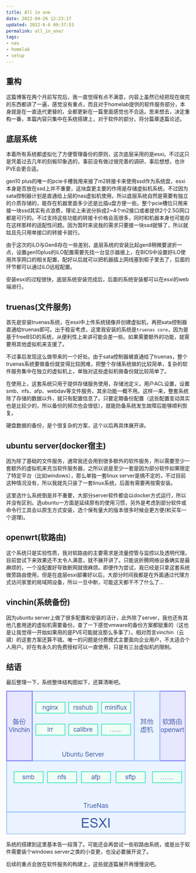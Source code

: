 ```yaml
---
title: All in one
date: 2022-04-26 12:23:17
updated: 2022-6-6 09:37:53
permalink: all_in_one/
tags:
- nas
- homelab
- setup
---
```


## 重构

这篇博客在两个月前写完后，我一直觉得有点不满意，内容上虽然已经把现在做完的东西都讲了一遍，感觉没有重点，而且对于homelab提供的软件服务部分，本身就是在一直迭代更替的，全都更新在一篇里面感觉也不合适。思来想去，决定重构一番，本篇内容只集中在系统搭建上，对于软件的部分，将分篇章逐篇论述。

## 底层系统

本着所有系统都虚拟化了方便管理备份的原则，这次底层采用的是esxi。不过这只是凭着过去几年的刻板印象选的，事前没有做过很完善的调研，事后想想，也许PVE会更合适。

gen10 plus的唯一的pcie卡槽我用来接了m2转接卡来使用ssd作为系统盘，esxi本身是否放在ssd上并不重要，这块盘更主要的作用是存储虚拟机系统。不过因为sata控制器计划是直通给上层的nas虚拟机使用，所以底层系统自然是需要有独立的介质存储的，能存在机器里面多少还是比插u盘方便一些。整个pcie槽位只用来接一块ssd其实有点浪费，理论上来说分拆成2~4个m2接口或者提供2个2.5G网口都是可行的。不过支持这些功能的转接卡价格会高很多，同时和机器本身也可能存在这样那样的适配性问题。因为暂时来说我的需求只要接一块ssd就够了，所以就姑且先只用单接口的转接卡就行。

由于这次的iLO与Gen8存在一些差别，底层系统的安装比起gen8稍微要波折一点，设置gen10plus的iLO配置需要先找一台显示器接上，在BIOS中设置好iLO使用共享网口的相关配置，配好以后就可以把机器插上网线塞到柜子里去了，后面的环节都可以通过iLO远程配置。

安装esxi的过程很快，底层系统安装完成后，后面的系统安装都可以在esxi的web端进行。

## truenas(文件服务)

首先是安装truenas系统，在esxi中上传系统镜像并创建虚拟机，再把sata控制器直通给truenas即可。出于稳妥考虑，这里我安装的系统是`truenas core`，因为是基于freeBSD的系统，从便利性上来讲可能会差一些。如果需要额外的功能，就需要用其他虚拟机来支援了。

不过事后发现这么做带来的一个好处。由于sata控制器被直通给了truenas，整个truenas系统要做备份就变得比较困难，把整个存储系统做的比较简单，复杂的软件服务集中在独立的虚拟机上，单独对这些虚拟机做备份就比较简单了。

在使用上，这套系统只用于提供存储服务使用，存储池定义，用户ACL设置，设置smb、nfs、afp、webdav等文件服务，其余功能一概不用。这样一来，整套系统除了存储的数据以外，就只有配置信息了。只要定期备份配置（这些配置变动其实也是比较少的，所以备份的频次也会很低），就能防备系统发生故障后能够顺利恢复。

硬盘数据的备份，是个很复杂的方案，这个以后再具体展开讲。

## ubuntu server(docker宿主)

因为除了基础的文件服务，通常我还会用到很多额外的软件服务，所以需要至少一套额外的虚拟机来充当软件服务器，之所以说是至少一套是因为部分软件如果限定了特定平台（比如windows），那么单独一套linux server是搞不定的，不过目前这种情况没有，所以我就先只装了一套linux系统，后面有需要再按需安装。

这里选什么系统倒是并不重要，大部分server软件都会以docker方式运行，所以并没有区别。选ubuntu一方面是延续原有的使用习惯，另外是考虑到部分软件或命令行工具会以原生方式安装，选个保有量大的版本很多时候会更方便(和买车一个道理)。

## openwrt(软路由)

这个系统只是实验性质，我对软路由的主要需求是流量控管与监控以及透明代理。目前尝试下来效果还不太令人满意，就不展开讲了。只能说折腾网络设备确实是最麻烦的，一个没配置好导致断网就很麻烦。即便作为尝试，我已经是只拿这套系统做旁路由使用，但是在底层esxi部署好以后，大部分时间我都是在外面通过代理方式访问家里的局域网设备，所以一旦中断，可能这天都干不了什么了...

## vinchin(系统备份)

因为ubuntu server上做了很多配置和安装的活计，此外除了server，我也还有其他几套用途的虚拟机需要备份。查了一下感觉vmware的备份方案都挺重的（这也是让我觉得一开始如果用的是PVE可能就没那么多事了）。相对而言vinchin（云祺）的这套方案还算不错。唯一的问题是付费模式主要面向企业用户，不太适合个人用户。好在有永久的免费授权可以一直使用，只是有三台虚拟机的限制。

## 结语

最后整理一下，系统整体结构图如下，还算清晰吧。

![AIO.drawio](17_All_in_one/AIO.drawio-16544876426702.png)

系统的搭建到这里基本告一段落了。可能还会再尝试一些软路由系统，或是出于软件需要装个windows server之类的小变更，也没必要展开说了。

后续的重点会放在软件服务的构建上，这些就逐篇展开再慢慢说吧。